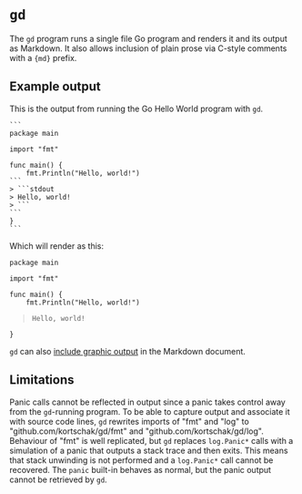 # `gd`

The `gd` program runs a single file Go program and renders it and its output as Markdown. It also allows inclusion of plain prose via C-style comments with a `{md}` prefix.

## Example output

This is the output from running the Go Hello World program with `gd`.

````
```
package main

import "fmt"

func main() {
	fmt.Println("Hello, world!")
```
> ```stdout
> Hello, world!
> ```
```
}
```
````

Which will render as this:

```
package main

import "fmt"

func main() {
	fmt.Println("Hello, world!")
```
> ```stdout
> Hello, world!
> ```
```
}
```

`gd` can also [include graphic output](examples/images) in the Markdown document.

## Limitations

Panic calls cannot be reflected in output since a panic takes control away from the `gd`-running program. To be able to capture output and associate it with source code lines, `gd` rewrites imports of "fmt" and "log" to "github.com/kortschak/gd/fmt" and "github.com/kortschak/gd/log". Behaviour of "fmt" is well replicated, but `gd` replaces `log.Panic*` calls with a simulation of a panic that outputs a stack trace and then exits. This means that stack unwinding is not performed and a `log.Panic*` call cannot be recovered. The `panic` built-in behaves as normal, but the panic output cannot be retrieved by `gd`.